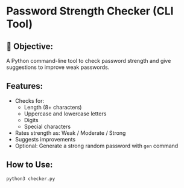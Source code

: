 #  Password Strength Checker (CLI Tool)

## 🎯 Objective:
A Python command-line tool to check password strength and give suggestions to improve weak passwords.

## Features:
- Checks for:
  - Length (8+ characters)
  - Uppercase and lowercase letters
  - Digits
  - Special characters
- Rates strength as: Weak / Moderate / Strong
- Suggests improvements
- Optional: Generate a strong random password with `gen` command

##  How to Use:
```bash
python3 checker.py
